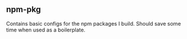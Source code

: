 ## npm-pkg

Contains basic configs for the npm packages I build. Should save some time when used as a boilerplate.
